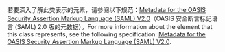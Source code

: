 <span data-ttu-id="71904-101">若要深入了解此类表示的元素，请参阅以下规范：[Metadata for the OASIS Security Assertion Markup Language (SAML) V2.0](https://go.microsoft.com/fwlink/?LinkId=231291)（OASIS 安全断言标记语言 (SAML) 2.0 版的元数据）。</span><span class="sxs-lookup"><span data-stu-id="71904-101">For more information about the element that this class represents, see the following specification: [Metadata for the OASIS Security Assertion Markup Language (SAML) V2.0](https://go.microsoft.com/fwlink/?LinkId=231291).</span></span>